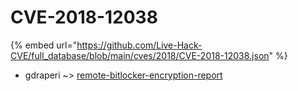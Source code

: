 # CVE-2018-12038
{% embed url="https://github.com/Live-Hack-CVE/full_database/blob/main/cves/2018/CVE-2018-12038.json" %}

* gdraperi ~> [remote-bitlocker-encryption-report](https://www.alice-snow.ru/2018/database/cve-2018-12038/remote-bitlocker-encryption-report-gdraperi)